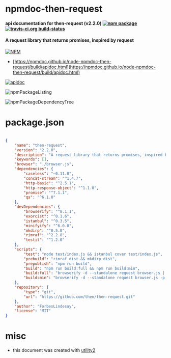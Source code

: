 # npmdoc-then-request

#### api documentation for  then-request (v2.2.0)  [![npm package](https://img.shields.io/npm/v/npmdoc-then-request.svg?style=flat-square)](https://www.npmjs.org/package/npmdoc-then-request) [![travis-ci.org build-status](https://api.travis-ci.org/npmdoc/node-npmdoc-then-request.svg)](https://travis-ci.org/npmdoc/node-npmdoc-then-request)

#### A request library that returns promises, inspired by request

[![NPM](https://nodei.co/npm/then-request.png?downloads=true&downloadRank=true&stars=true)](https://www.npmjs.com/package/then-request)

- [https://npmdoc.github.io/node-npmdoc-then-request/build/apidoc.html](https://npmdoc.github.io/node-npmdoc-then-request/build/apidoc.html)

[![apidoc](https://npmdoc.github.io/node-npmdoc-then-request/build/screenCapture.buildCi.browser.%252Ftmp%252Fbuild%252Fapidoc.html.png)](https://npmdoc.github.io/node-npmdoc-then-request/build/apidoc.html)

![npmPackageListing](https://npmdoc.github.io/node-npmdoc-then-request/build/screenCapture.npmPackageListing.svg)

![npmPackageDependencyTree](https://npmdoc.github.io/node-npmdoc-then-request/build/screenCapture.npmPackageDependencyTree.svg)



# package.json

```json

{
    "name": "then-request",
    "version": "2.2.0",
    "description": "A request library that returns promises, inspired by request",
    "keywords": [],
    "browser": "./browser.js",
    "dependencies": {
        "caseless": "~0.11.0",
        "concat-stream": "^1.4.7",
        "http-basic": "^2.5.1",
        "http-response-object": "^1.1.0",
        "promise": "^7.1.1",
        "qs": "^6.1.0"
    },
    "devDependencies": {
        "browserify": "^8.1.1",
        "exorcist": "^0.1.6",
        "istanbul": "^0.3.5",
        "minifyify": "^6.0.0",
        "mkdirp": "^0.5.0",
        "rimraf": "^2.2.8",
        "testit": "^1.2.0"
    },
    "scripts": {
        "test": "node test/index.js && istanbul cover test/index.js",
        "prebuild": "rimraf dist && mkdirp dist",
        "prepublish": "npm run build",
        "build": "npm run build:full && npm run build:min",
        "build:full": "browserify -d --standalone request browser.js | exorcist -u request.js.map dist/request.js.map > dist/request.js",
        "build:min": "browserify -d --standalone request browser.js -p [minifyify --compressPath . --map request.min.js.map --output dist/request.min.js.map] > dist/request.min.js"
    },
    "repository": {
        "type": "git",
        "url": "https://github.com/then/then-request.git"
    },
    "author": "ForbesLindesay",
    "license": "MIT"
}
```



# misc
- this document was created with [utility2](https://github.com/kaizhu256/node-utility2)
